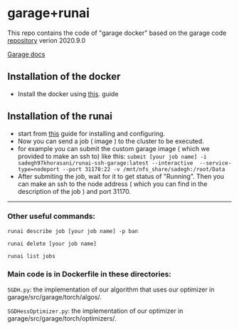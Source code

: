 # garage+runai



This repo contains the code of "garage docker" based on the garage code [repository](https://github.com/rlworkgroup/garage) verion 2020.9.0

[Garage docs](https://garage.readthedocs.io/en/latest/)


## Installation of the docker
- Install the docker using [this](https://docs.docker.com/engine/install/ubuntu/). guide


## Installation of the runai
- start from [this](https://icitdocs.epfl.ch/display/clusterdocs/Getting+Started+with+RunAI+SAML) guide for installing and configuring.
- Now you can send a job ( image ) to the cluster to be executed.
- for example you can submit the custom garage image ( which we provided to make an ssh to) like this:
`submit [your job name] -i sadegh97khorasani/runai-ssh-garage:latest --interactive  --service-type=nodeport --port 31170:22 -v /mnt/nfs_share/sadegh:/root/Data
`
- After submiting the job, wait for it to get status of "Running". Then you can make an ssh to the node address ( which you can find in the description of the job ) and port 31170.

* * *

### Other useful commands:
`runai describe job [your job name] -p ban`

`runai delete [your job name]`

`runai list jobs`


### Main code is in Dockerfile in these directories:
`SGDH.py`: the implementation of our algorithm that uses our optimizer in garage/src/garage/torch/algos/.

`SGDHessOptimizer.py`: the implementation of our optimizer in garage/src/garage/torch/optimizers/. 




